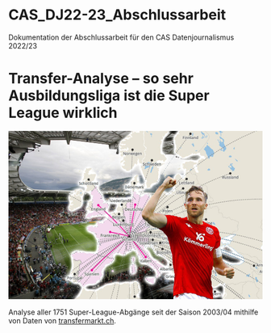 # CAS_DJ22-23_Abschlussarbeit
Dokumentation der Abschlussarbeit für den CAS Datenjournalismus 2022/23

# Transfer-Analyse – so sehr Ausbildungsliga ist die Super League wirklich
![Teaserbild](https://github.com/PhilippReich/CAS_DJ22-23_Abschlussarbeit/blob/main/Teaserbild.jpg)

Analyse aller 1751 Super-League-Abgänge seit der Saison 2003/04 mithilfe von Daten von [transfermarkt.ch](https://www.transfermarkt.ch/).

